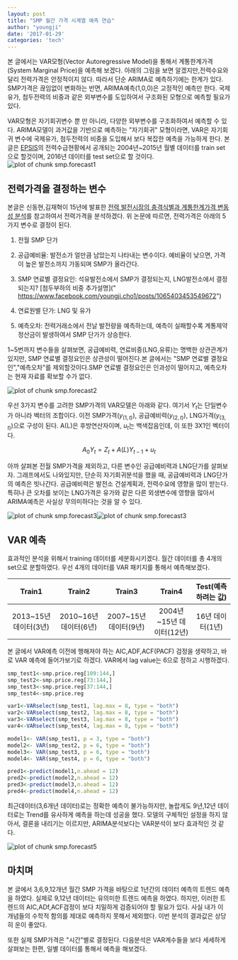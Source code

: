 ```yaml
---
layout: post
title: "SMP 월간 가격 시계열 예측 연습"
author: "youngji"
date: '2017-01-29'
categories: 'tech'
---
```

본 글에서는 VAR모형(Vector Autoregressive Model)을 통해서 계통한계가격(System Marginal Price)을 예측해 보겠다. 아래의 그림을 보면 알겠지만,전력수요와 달리 전력가격은 안정적이지 않다. 따라서 단순 ARIMA로 예측하기에는 한계가 있다. SMP가격은 끊임없이 변화하는 반면, ARIMA예측(1,0,0)은 고정적인 예측만 한다. 국제유가, 첨두전력의 비중과 같은 외부변수를 도입하여서 구조화된 모형으로 예측할 필요가 있다.

VAR모형은 자기회귀변수 뿐 만 아니라, 다양한 외부변수를 구조화하여서 예측할 수 있다. ARIMA모델이 과거값을 기반으로 예측하는 "자기회귀" 모형이라면,  VAR은 자기회귀 변수에 국제유가, 첨두전력의 비중을 도입해서 보다 복잡한 예측을 가능하게 한다. 본글은 [EPSIS](http://epsis.kpx.or.kr/epsis/)의 전력수급현황에서 공개되는 2004년~2015년 월별 데이터를 train set으로 할것이며, 2016년 데이터를 test set으로 할 것이다.
![plot of chunk smp.forecast1](figure/smp.forecast1-1.png)

## 전력가격을 결정하는 변수

본글은 신동현,김재혁이 15년에 발표한 [전력 발전시장의 충격식별과 계통한계가격 변동성 분석]("https://www.kci.go.kr/kciportal/ci/sereArticleSearch/ciSereArtiView.kci?sereArticleSearchBean.artiId=ART002035364")를 참고하여서 전력가격을 분석하겠다. 위 논문에 따르면, 전력가격은 아래의 5가지 변수로 결정이 된다.

1. 전월 SMP 단가

2. 공급예비율: 발전소가 얼만큼 남았는지 나타내는 변수이다. 예비율이 낮으면, 가격이 높은 발전소까지 가동되며 SMP가 올라간다.

3. SMP 연료별 결정요인: 석유발전소에서 SMP가 결정되는지, LNG발전소에서 결정되는지? [첨두부하의 비중 추가설명](" https://www.facebook.com/youngji.cho1/posts/1065403453549672")

4. 연료원별 단가: LNG 및 유가

5. 예측오차: 전력거래소에서 전날 발전량을 예측하는데, 예측이 실패할수록 계통제약 정산금이 발생하여서 SMP 단가가 상승한다.

1~5번까지 변수들을 살펴보면, 공급예비력, 연료비중(LNG,유류)는 명백한 상관관계가 있지만, SMP 연료별 결정요인은 상관성이 떨어진다.본 글에서는 "SMP 연료별 결정요인","예측오차"를 제외할것이다.SMP 연료별 결정요인은 인과성이 떨어지고, 예측오차는 현재 자료를 확보할 수가 없다.

![plot of chunk smp.forecast2](figure/smp.forecast2-1.png)

우선 3가지 변수를 고려한 SMP가격의  VAR모델은 아래와 같다. 여기서 $Y_t$는 단일변수가 아니라 벡터의 조합이다. 이전 SMP가격($y_{(1,t)}$), 공급예비력($y_{(2,t)}$), LNG가격($y_{(3,t)}$)으로 구성이 된다. A(L)은 후방연산자이며, $u_t$는 백색잡음인데, 이 또한 3X1인 벡터이다.

$$A_0Y_t=Z_t+A(L)Y_{t-1}+u_t$$

아까 살펴본 전월 SMP가격을 제외하고, 다른 변수인 공급예비력과 LNG단가를 살펴보자. 그래프에서도 나와있지만, 단순히 자기회귀분석을 했을 때, 공급예비력과 LNG단가의 예측은 빗나간다. 공급예비력은 발전소 건설계획과, 전력수요에 영향을 많이 받는다. 특히나 큰 오차를 보이는 LNG가격은 유가와 같은 다른 외생변수에 영향을 많아서 ARIMA예측은 사실상 무의미하다는 것을 알 수 있다.

![plot of chunk smp.forecast3](figure/smp.forecast3-1.png)![plot of chunk smp.forecast3](figure/smp.forecast3-2.png)

## VAR 예측

효과적인 분석을 위해서 training 데이터를 세분화시키겠다. 월간 데이터를 총 4개의 set으로 분할하였다. 우선 4개의 데이터를 VAR 패키지를 통해서 예측해보겠다.

|Train1|Train2|Train3|Train4|Test(예측하려는 값)|
| :-------: | :-------: | :-------: | :---------: | :---------: |
|2013~15년 데이터(3년)|2010~16년 데이터(6년)|2007~15년 데이터(9년)|2004년~15년 데이터(12년)|16년 데이터(1년)|

본 글에서 VAR예측 이전에 행해져야 하는 AIC,ADF,ACF(PACF) 검정을 생략하고, 바로 VAR 예측에 들어가보기로 하겠다. VAR에서 lag value는 6으로 정하고 시행하겠다.    


```r
smp_test1<-smp.price.reg[109:144,]
smp_test2<-smp.price.reg[73:144,]
smp_test3<-smp.price.reg[37:144,]
smp_test4<-smp.price.reg

var1<-VARselect(smp_test1, lag.max = 8, type = "both")
var2<-VARselect(smp_test2, lag.max = 8, type = "both")
var3<-VARselect(smp_test3, lag.max = 8, type = "both")
var4<-VARselect(smp_test4, lag.max = 8, type = "both")

model1<- VAR(smp_test1, p = 3, type = "both")
model2<- VAR(smp_test2, p = 6, type = "both")
model3<- VAR(smp_test3, p = 6, type = "both")
model4<- VAR(smp_test4, p = 6, type = "both")

pred1<-predict(model1,n.ahead = 12)
pred2<-predict(model2,n.ahead = 12)
pred3<-predict(model3,n.ahead = 12)
pred4<-predict(model4,n.ahead = 12)
```

최근데이터(3,6개년 데이터)로는 정확한 예측이 불가능하지만, 놀랍게도 9년,12년 데이터로는 Trend를 유사하게 예측을 하는데 성공을 했다. 모델의 구체적인 설정을 하지 않아서, 결론을 내리기는 이르지만, ARIMA분석보다는 VAR분석이 보다 효과적인 것 같다.

![plot of chunk smp.forecast5](figure/smp.forecast5-1.png)

## 마치며

본 글에서 3,6,9,12개년 월간 SMP 가격을 바탕으로 1년간의 데이터 예측의 트렌드 예측을 하였다. 실제로 9,12년 데이터는 유의미한 트렌드 예측을 하였다. 하지만, 이러한 트렌드의 AIC,ADf,ACF검정이 보다 치밀하게 검증되어야 할 필요가 있다. 사실 내가 이 개념들의 수학적 함의를 제대로 예측하지 못해서 제외했다. 이번 분석의 결과값은 상당히 운이 좋았다.

또한 실제 SMP가격은 "시간"별로 결정된다. 다음분석은 VAR계수들을 보다 세세하게 살펴보는 한편, 일별 데이터를 통해서 예측을 해보겠다.
